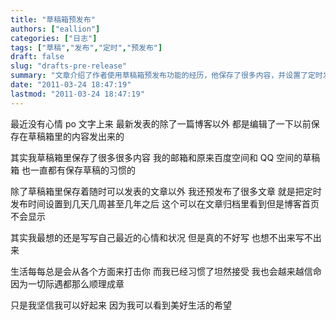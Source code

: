 ```yaml
---
title: "草稿箱预发布"
authors: ["eallion"]
categories: ["日志"]
tags: ["草稿","发布","定时","预发布"]
draft: false
slug: "drafts-pre-release"
summary: "文章介绍了作者使用草稿箱预发布功能的经历，他保存了很多内容，并设置了定时发布时间。虽然生活中遇到困难，但作者相信自己可以好起来。"
date: "2011-03-24 18:47:19"
lastmod: "2011-03-24 18:47:19"
---
```


最近没有心情 po 文字上来
最新发表的除了一篇博客以外
都是编辑了一下以前保存在草稿箱里的内容发出来的

其实我草稿箱里保存了很多很多内容
我的邮箱和原来百度空间和 QQ 空间的草稿箱
也一直都有保存草稿的习惯的

除了草稿箱里保存着随时可以发表的文章以外
我还预发布了很多文章
就是把定时发布时间设置到几天几周甚至几年之后
这个可以在文章归档里看到但是博客首页不会显示

其实我最想的还是写写自己最近的心情和状况
但是真的不好写
也想不出来写不出来

生活每每总是会从各个方面来打击你
而我已经习惯了坦然接受
我也会越来越信命
因为一切际遇都那么顺理成章

只是我坚信我可以好起来
因为我可以看到美好生活的希望
